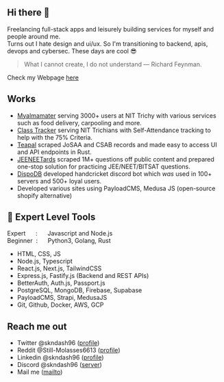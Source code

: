 ## Hi there :wave:
  Freelancing full-stack apps and leisurely building services for myself and people around me.  
  Turns out I hate design and ui/ux. So I'm transitioning to backend, apis, devops and cybersec. These days are cool :sunglasses:

  > What I cannot create, I do not understand — Richard Feynman.

  Check my Webpage [here](https://skndash96.vercel.app)
<br/>

## Works
- [Myalmamater](https://myalmamater.in) serving 3000+ users at NIT Trichy with various services such as food delivery, carpooling and more. 
- [Class Tracker](https://github.com/skndash96/class-rack) serving NIT Trichians with Self-Attendance tracking to help with the 75% Criteria.
- [Teapal](https://github.com/skndash96/tea-pal) scraped JoSAA and CSAB records and made easy to access UI and API endpoints in Rust.
- [JEENEETards](https://jeeneetards24.vercel.app/) scraped 1M+ questions off public content and prepared one-stop solution for practicing JEE/NEET/BITSAT questions.
- [DispoDB](https://github.com/skndash96/dispo-db) developed handcricket discord bot which *was* used in 100+ servers and 500+ loyal users.
- Developed various sites using PayloadCMS, Medusa JS (open-source shopify alternative) 

## 🚀 Expert Level Tools
Expert&nbsp;&nbsp;&nbsp;&nbsp;&nbsp;&nbsp;:&nbsp;&nbsp;&nbsp;&nbsp;&nbsp; Javascript and Node.js  
Beginner&nbsp;&nbsp;:&nbsp;&nbsp;&nbsp;&nbsp;&nbsp; Python3, Golang, Rust
<br/>
- HTML, CSS, JS  
- Node.js, Typescript  
- React.js, Next.js, TailwindCSS  
- Express.js, Fastify.js (Backend and REST APIs) 
- BetterAuth, Auth.js, Passport.js  
- PostgreSQL, MongoDB, Firebase, Supabase  
- PayloadCMS, Strapi, MedusaJS  
- Git, Github, Docker, AWS, GCP  

## Reach me out
- Twitter @skndash96 ([profile](https://x.com/skndash96))
- Reddit @Still-Molasses6613 ([profile](https://www.reddit.com/u/Still-Molasses6613))
- Linkedin @skndash96 ([profile](https:linkedin.com/in/skndash96))
- Discord @skndash96 ([server](https://discord.gg/gBuEy5ZWHw))
- Mail me ([mailto](mailto:dashskndash@gmail.com))
